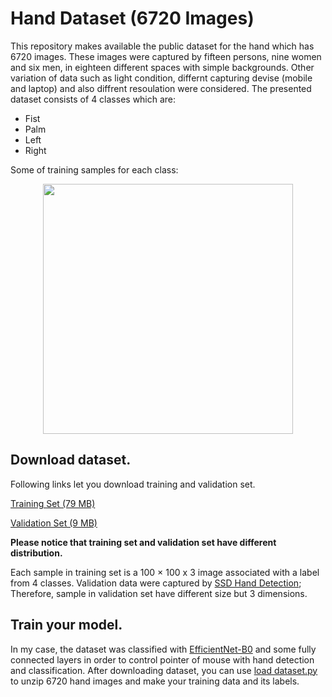 # Hand Dataset (6720 Images)


This repository makes available the public dataset for the hand which has 6720 images. These images were captured by fifteen persons, nine women and six men, in eighteen different spaces with simple backgrounds. Other variation of data such as light condition, differnt capturing devise (mobile and laptop) and also diffrent resoulation were considered. The presented dataset consists of 4 classes which are:
- Fist
- Palm
- Left
- Right

Some of training samples for each class:

<p align="center">
  <img width="400" height="400" src="https://github.com/YaldaForootan/HandDataset-6720Images-/blob/master/trainingset%20samples.jpg">
</p>

## Download dataset.
Following links let you download training and validation set.

[Training Set (79 MB)]()

[Validation Set (9 MB)]()


**Please notice that training set and validation set have different distribution.**

Each sample in training set is a 100 × 100 x 3 image associated with a label from 4 classes. Validation data were captured by [SSD Hand Detection](https://github.com/victordibia/handtracking); Therefore, sample in validation set have different size but 3 dimensions.


## Train your model.
In my case, the dataset was classified with [EfficientNet-B0](https://arxiv.org/abs/1905.11946) and some fully connected layers in order to control pointer of mouse with hand detection and classification. After downloading dataset, you can use [load dataset.py](https://github.com/Youlenda/6720HandImages/blob/master/load%20dataset.py) to unzip 6720 hand images and make your training data and its labels. 

